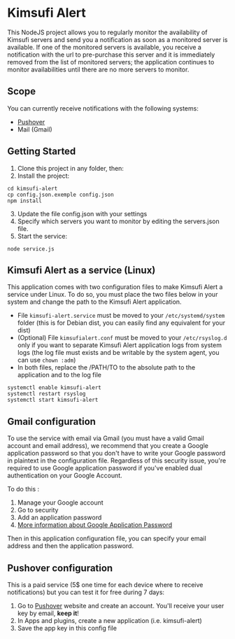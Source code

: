 # Kimsufi Alert

This NodeJS project allows you to regularly monitor the availability of Kimsufi servers and send you a notification as soon as a monitored server is available.
If one of the monitored servers is available, you receive a notification with the url to pre-purchase this server and it is immediately removed from the list of monitored servers; the application continues to monitor availabilities until there are no more servers to monitor.

## Scope

You can currently receive notifications with the following systems:
- [Pushover](https://pushover.net/)
- Mail (Gmail)

## Getting Started

1. Clone this project in any folder, then:
2. Install the project:
```
cd kimsufi-alert
cp config.json.exemple config.json
npm install
```
3. Update the file config.json with your settings
4. Specify which servers you want to monitor by editing the servers.json file. 
5. Start the service:
```
node service.js
```

## Kimsufi Alert as a service (Linux)

This application comes with two configuration files to make Kimsufi Alert a service under Linux.
To do so, you must place the two files below in your system and change the path to the Kimsufi Alert application.

- File `kimsufi-alert.service` must be moved to your `/etc/systemd/system` folder (this is for Debian dist, you can easily find any equivalent for your dist)
- (Optional) File `kimsufialert.conf` must be moved to your `/etc/rsyslog.d` only if you want to separate Kimsufi Alert application logs from system logs (the log file must exists and be writable by the system agent, you can use `chown :adm`)
- In both files, replace the /PATH/TO to the absolute path to the application and to the log file
```
systemctl enable kimsufi-alert
systemctl restart rsyslog
systemctl start kimsufi-alert
```

## Gmail configuration

To use the service with email via Gmail (you must have a valid Gmail account and email address), we recommend that you create a Google application password so that you don't have to write your Google password in plaintext in the configuration file.
Regardless of this security issue, you're required to use Google application password if you've enabled dual authentication on your Google Account. 

To do this :
1. Manage your Google account
2. Go to security
3. Add an application password
4. [More information about Google Application Password](https://support.google.com/mail/answer/185833?hl=en)

Then in this application configuration file, you can specify your email address and then the application password.

## Pushover configuration

This is a paid service (5$ one time for each device where to receive notifications) but you can test it for free during 7 days:
1. Go to [Pushover](https://pushover.net/) website and create an account. You'll receive your user key by email, **keep it**!
2. In Apps and plugins, create a new application (i.e. kimsufi-alert)
3. Save the app key in this config file
